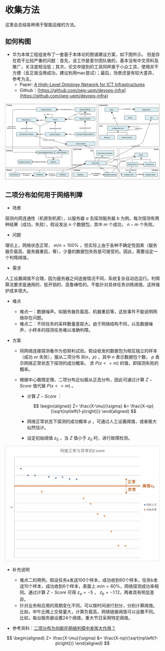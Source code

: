 # 收集方法
这里会总结各种用于智能运维的方法。
	 
## 如何构图

* 华为本体工程组发布了一套基于本体论的图谱建设方案，如下图所示。 但是存在若干比较严重的问题：首先，该工作是爱尔团队做的，基本没有中文资料及推广，关注度相当低；其次，论文中提到的工具同样属于小众工具，使用并不方便（反正我没用成功，建议别用mac尝试）；最后，场景还是有较大差异，参考为主。
	* Paper: [A High-Level Ontology Network for ICT Infrastructures](https://davidchavesfraga.com/outcomes/papers/2021/corcho2021high.pdf)
	* Github：[https://github.com/oeg-upm/devops-infra](https://github.com/oeg-upm/devops-infra)

<p align="center">
  <img src="../image/huawei-oeg-conceptual-view.png" width="600"/>
</p>


## 二项分布如何用于网络判障

* 场景

探测内网连通性（机房到机房），以服务器 $a$ 去探测服务器 $b$ 为例，每次探测有两种结果（成功，失败），假设发出 $n$ 个数据包，其中 $m$ 个成功， $n-m$ 个失败。 

* 问题

理论上，网络状态正常， $m/n=100$% ，但实际上由于各种不确定性因素（服务器负载高、服务器重启，等），少量的数据包失败是可接受的。因此，需要设定一个判障阈值。

* 需求

人工设置阈值不合理，因为服务器之间连接情况不同，系统复杂且动态运行。判障算法要求是通用的、低开销的、高鲁棒性的。不能针对具体任务训练阈值，这样维护成本很大。

* 难点
	* 难点一：数据噪声。如服务器负载高、机器重启等，这些事件不能说明网络存在问题。
	* 难点二：不同任务的采样数量差距大。由于网络结构不同，以及数据噪声，小样本的探测任务难以准确判障。

* 方案

	* 将网络连接探测看作为伯努利试验。假设收发的数据包为相互独立的样本（成功 or 失败），服从二项分布 $B(n，p)$ ，其中 $n$ 表示数据包个数， $p$ 表示网络正常状态下探测的成功概率。
求 $P(x<=m)$ 的值，即探测失败的概率。

	* 根据中心极限定理，二项分布近似服从正态分布，因此可通过计算 $Z-Score$ 值代替 $P(x<=m)$ 。 
		
		* 计算 $Z-Score$ ：
			
			$$
			\begin{aligned}
			Z= \frac{X-\mu}{\sigma}
			&= \frac{X-np}{\sqrt{np\left(1-p\right)}} 
			\end{aligned}
			$$
			
		* 网络正常状态下探测的成功概率 $p$ ，可通过人工设置阈值，或者极大似然估计。     
		* 设定初始阈值  $z_0$ ，当 $Z$ 值小于 $z_0$ 时，进行故障检测。

<p align="center">
  <img src="../image/baidu_z-score.jpeg" width="600"/>
</p>

* 补充说明
	* 难点二的用例。假设任务a发送100个样本，成功收到60个样本，任务b发送10个样本，成功收到6个样本，表面上 $m/n=60$%，网络探测成功率相同。通过计算 $Z-Score$ 可得 $z_a=-5$ ， $z_b=-1.12$，两者具有明显差异。
	* 针对业务和应用的周期变化不同，可以按时间进行划分，分别计算阈值。比如，中午比晚上交易量大，计算负载高，网络链接阈值可以设置不同。比如，每台服务器设置24个阈值，重大节日采用特定阈值。


* 参考资料：[二项分布为何能在网络判障中发挥大作用？](https://mp.weixin.qq.com/s?src=11&timestamp=1659960263&ver=3970&signature=ZB4JYkGEIRdseUjXmjdh77z9oCuxWCfi12PbpJi1rWzPWt9gi2eNxHqpO7THdxIlxColdEDnvVb8V81htH2w-mCOJOQXa8PsXGGPlfZzU5eN4QrKnqIO5T1AuR7jzmL7&new=1)

$$
\begin{aligned}
Z= \frac{X-\mu}{\sigma}
&= \frac{X-np}{\sqrt{np\left(1-p\right)}} 
\end{aligned}
$$		      
